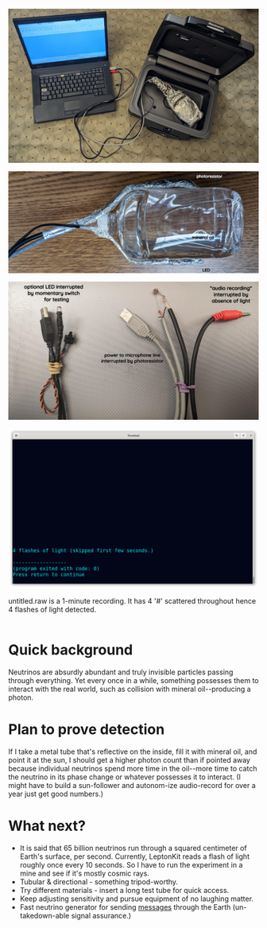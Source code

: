 <!--
Portable neutrino detector.
-->



<p align="center">
  <img src="https://github.com/compromise-evident/LeptonKit/blob/main/Other/Ready-to-detect.jpg">
</p>

<p align="center">
  <img src="https://github.com/compromise-evident/LeptonKit/blob/main/Other/Mineral-oil.jpg">
</p>

<p align="center">
  <img src="https://github.com/compromise-evident/LeptonKit/blob/main/Other/Wiring.jpg">
</p>

<p align="center">
  <img src="https://github.com/compromise-evident/LeptonKit/blob/main/Other/Terminal.png">
</p>

untitled.raw is a 1-minute recording. It has 4 '#' scattered throughout hence 4 flashes of light detected.
<br>
<br>

# Quick background

Neutrinos are absurdly abundant and truly invisible particles passing through everything. Yet every once in a while, something possesses them to interact with the real world, such as collision with mineral oil--producing a photon.

# Plan to prove detection

If I take a metal tube that's reflective on the inside, fill it with mineral oil, and point it at the sun, I should get a higher photon count than if pointed away because individual neutrinos spend more time in the oil--more time to catch the neutrino in its phase change or whatever possesses it to interact. (I might have to build a sun-follower and autonom-ize audio-record for over a year just get good numbers.)

# What next?

* It is said that 65 billion neutrinos run through a squared centimeter of Earth's surface, per second. Currently, LeptonKit reads a flash of light roughly once every 10 seconds. So I have to run the experiment in a mine and see if it's mostly cosmic rays.
* Tubular & directional - something tripod-worthy.
* Try different materials - insert a long test tube for quick access.
* Keep adjusting sensitivity and pursue equipment of no laughing matter.
* Fast neutrino generator for sending [messages](https://en.wikipedia.org/wiki/Neutrino#cite_note-Stancil-Adamson-Alania-etal-2012-116) through the Earth (un-takedown-able signal assurance.)
